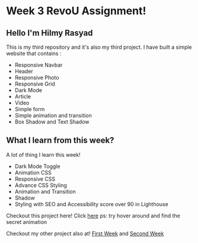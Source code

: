# Week 3 RevoU Assignment! 

## Hello I'm Hilmy Rasyad
This is my third repository and it's also my third project. I have built a simple website that contains :
* Responsive Navbar 
* Header
* Responsive Photo
* Responsive Grid
* Dark Mode
* Article
* Video
* Simple form
* Simple animation and transition
* Box Shadow and Text Shadow

## What I learn from this week?
A lot of thing I learn this week!
* Dark Mode Toggle
* Animation CSS
* Responsive CSS
* Advance CSS Styling
* Animation and Transition
* Shadow
* Styling with SEO and Accessibility score over 90 in Lighthouse

Checkout this project here!
Click [here](https://hlmyrsyd2.netlify.app/)
ps: try hover around and find the secret animation

Checkout my other project also at!
[First Week](https://hlmyrsyd.netlify.app/) and
[Second Week](https://hlmyrsyd1.netlify.app/)
